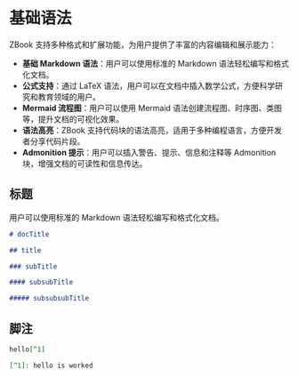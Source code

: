 # 基础语法

ZBook 支持多种格式和扩展功能，为用户提供了丰富的内容编辑和展示能力：

- **基础 Markdown 语法**：用户可以使用标准的 Markdown 语法轻松编写和格式化文档。
- **公式支持**：通过 LaTeX 语法，用户可以在文档中插入数学公式，方便科学研究和教育领域的用户。
- **Mermaid 流程图**：用户可以使用 Mermaid 语法创建流程图、时序图、类图等，提升文档的可视化效果。
- **语法高亮**：ZBook 支持代码块的语法高亮，适用于多种编程语言，方便开发者分享代码片段。
- **Admonition 提示**：用户可以插入警告、提示、信息和注释等 Admonition 块，增强文档的可读性和信息传达。

## 标题

用户可以使用标准的 Markdown 语法轻松编写和格式化文档。

```markdown
# docTitle

## title

### subTitle

#### subsubTitle

##### subsubsubTitle
```

## 脚注

```markdown
hello[^1]

[^1]: hello is worked
```
